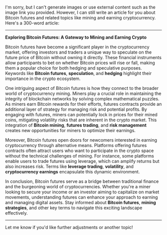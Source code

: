 I'm sorry, but I can't generate images or use external content such as the image link you provided. However, I can still write an article for you about Bitcoin futures and related topics like mining and earning cryptocurrency. Here's a 300-word article:

---

**Exploring Bitcoin Futures: A Gateway to Mining and Earning Crypto**

Bitcoin futures have become a significant player in the cryptocurrency market, offering investors and traders a unique way to speculate on the future price of Bitcoin without owning it directly. These financial instruments allow participants to bet on whether Bitcoin prices will rise or fall, making them a popular choice for both hedging and speculative purposes. Keywords like **Bitcoin futures**, **speculation**, and **hedging** highlight their importance in the crypto ecosystem.

One intriguing aspect of Bitcoin futures is how they connect to the broader world of cryptocurrency mining. Miners play a crucial role in maintaining the integrity of blockchain networks by solving complex mathematical puzzles. As miners earn Bitcoin rewards for their efforts, futures contracts provide an additional layer of strategy for managing risk and potential profits. By engaging with futures, miners can potentially lock in prices for their mined coins, mitigating volatility risks that are inherent in the crypto market. This integration of **Bitcoin mining**, **futures trading**, and **risk management** creates new opportunities for miners to optimize their earnings.

Moreover, Bitcoin futures open doors for newcomers interested in earning cryptocurrency through alternative means. Platforms offering futures contracts often attract users who want to participate in the crypto space without the technical challenges of mining. For instance, some platforms enable users to trade futures using leverage, which can amplify returns but also increases risk. Terms like **leverage trading**, **volatility**, and **cryptocurrency earnings** encapsulate this dynamic environment.

In conclusion, Bitcoin futures serve as a bridge between traditional finance and the burgeoning world of cryptocurrencies. Whether you're a miner looking to secure your income or an investor aiming to capitalize on market movements, understanding futures can enhance your approach to earning and managing digital assets. Stay informed about **Bitcoin futures**, **mining strategies**, and other key terms to navigate this exciting landscape effectively.

--- 

Let me know if you'd like further adjustments or another topic!